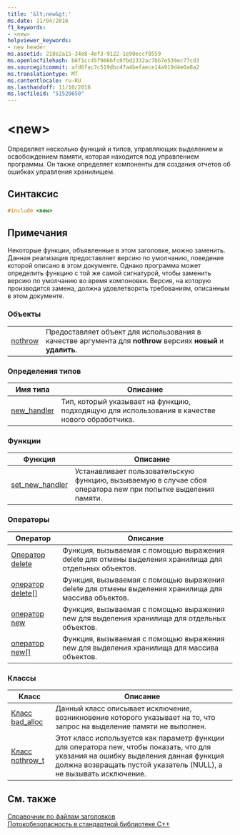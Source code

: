 ```yaml
---
title: '&lt;new&gt;'
ms.date: 11/04/2016
f1_keywords:
- <new>
helpviewer_keywords:
- new header
ms.assetid: 218e2a15-34e8-4ef3-9122-1e90eccf8559
ms.openlocfilehash: b6f1cc45f9666fc0fbd2332ac7bb7e539ec77cd3
ms.sourcegitcommit: afd6fac7c519dbc47a4befaece14a919d4e0a8a2
ms.translationtype: MT
ms.contentlocale: ru-RU
ms.lasthandoff: 11/10/2018
ms.locfileid: "51520650"
---
```

# <a name="ltnewgt"></a>&lt;new&gt;

Определяет несколько функций и типов, управляющих выделением и освобождением памяти, которая находится под управлением программы. Он также определяет компоненты для создания отчетов об ошибках управления хранилищем.

## <a name="syntax"></a>Синтаксис

```cpp
#include <new>
```

## <a name="remarks"></a>Примечания

Некоторые функции, объявленные в этом заголовке, можно заменить. Данная реализация предоставляет версию по умолчанию, поведение которой описано в этом документе. Однако программа может определить функцию с той же самой сигнатурой, чтобы заменить версию по умолчанию во время компоновки. Версия, на которую производится замена, должна удовлетворять требованиям, описанным в этом документе.

### <a name="objects"></a>Объекты

|||
|-|-|
|[nothrow](../standard-library/new-functions.md#nothrow)|Предоставляет объект для использования в качестве аргумента для **nothrow** версиях **новый** и **удалить**.|

### <a name="typedefs"></a>Определения типов

|Имя типа|Описание|
|-|-|
|[new_handler](../standard-library/new-typedefs.md#new_handler)|Тип, который указывает на функцию, подходящую для использования в качестве нового обработчика.|

### <a name="functions"></a>Функции

|Функция|Описание|
|-|-|
|[set_new_handler](../standard-library/new-functions.md#set_new_handler)|Устанавливает пользовательскую функцию, вызываемую в случае сбоя оператора new при попытке выделения памяти.|

### <a name="operators"></a>Операторы

|Оператор|Описание|
|-|-|
|[Оператор delete](../standard-library/new-operators.md#op_delete)|Функция, вызываемая с помощью выражения delete для отмены выделения хранилища для отдельных объектов.|
|[оператор delete&#91;&#93;](../standard-library/new-operators.md#op_delete_arr)|Функция, вызываемая с помощью выражения delete для отмены выделения хранилища для массива объектов.|
|[оператор new](../standard-library/new-operators.md#op_new)|Функция, вызываемая с помощью выражения new для выделения хранилища для отдельных объектов.|
|[оператор new&#91;&#93;](../standard-library/new-operators.md#op_new_arr)|Функция, вызываемая с помощью выражения new для выделения хранилища для массива объектов.|

### <a name="classes"></a>Классы

|Класс|Описание|
|-|-|
|[Класс bad_alloc](../standard-library/bad-alloc-class.md)|Данный класс описывает исключение, возникновение которого указывает на то, что запрос на выделение памяти не выполнен.|
|[Класс nothrow_t](../standard-library/nothrow-t-structure.md)|Этот класс используется как параметр функции для оператора new, чтобы показать, что для указания на ошибку выделения данная функция должна возвращать пустой указатель (NULL), а не вызывать исключение.|

## <a name="see-also"></a>См. также

[Справочник по файлам заголовков](../standard-library/cpp-standard-library-header-files.md)<br/>
[Потокобезопасность в стандартной библиотеке C++](../standard-library/thread-safety-in-the-cpp-standard-library.md)<br/>
